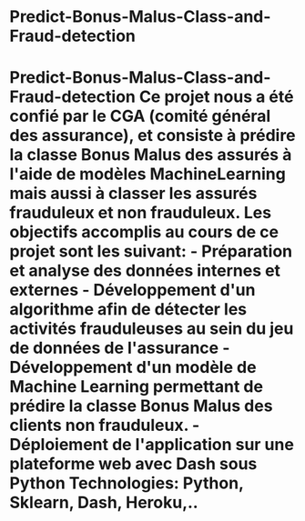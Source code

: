 # Predict-Bonus-Malus-Class-and-Fraud-detection
# Predict-Bonus-Malus-Class-and-Fraud-detection  Ce projet nous a été confié par le CGA (comité général des assurance), et consiste à  prédire la classe Bonus Malus des assurés à l'aide de modèles MachineLearning  mais aussi à classer les assurés frauduleux et non frauduleux.  Les objectifs accomplis au cours de ce projet sont les suivant:  - Préparation et analyse des données internes et externes  - Développement d'un algorithme afin de détecter les activités frauduleuses au sein du  jeu de données de l'assurance  - Développement d'un modèle de Machine Learning permettant de prédire la classe Bonus Malus des clients non frauduleux.  - Déploiement de l'application sur une plateforme web avec Dash sous Python   Technologies: Python, Sklearn, Dash, Heroku,..
